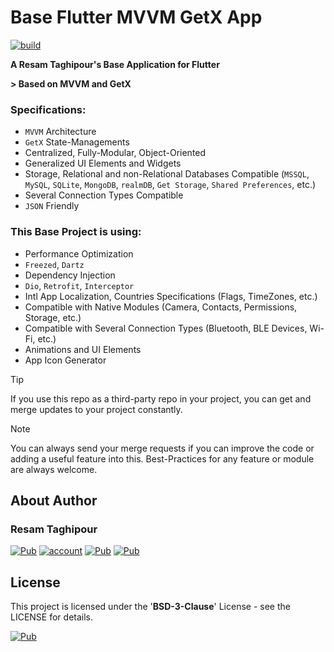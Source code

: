 # Base Flutter MVVM GetX App

<a href="https://github.com/reesaam/base_flutter_mvvm_getx_app"><img src="https://img.shields.io/badge/repo-Base_Flutter_App_/_MVVM_GetX-yellowgreen?logo=github" alt="build"></a>

**A Resam Taghipour's Base Application for Flutter**

**> Based on MVVM and GetX**

### Specifications:
- `MVVM` Architecture
- `GetX` State-Managements
- Centralized, Fully-Modular, Object-Oriented
- Generalized UI Elements and Widgets 
- Storage, Relational and non-Relational Databases Compatible (`MSSQL`, `MySQL`, `SQLite`, `MongoDB`, `realmDB`, `Get Storage`, `Shared Preferences`, etc.)
- Several Connection Types Compatible
- `JSON` Friendly


### This Base Project is using:
- Performance Optimization
- `Freezed`, `Dartz`
- Dependency Injection
- `Dio`, `Retrofit`, `Interceptor`
- Intl App Localization, Countries Specifications (Flags, TimeZones, etc.)
- Compatible with Native Modules (Camera, Contacts, Permissions, Storage, etc.)
- Compatible with Several Connection Types (Bluetooth, BLE Devices, Wi-Fi, etc.)
- Animations and UI Elements
- App Icon Generator

> [!Tip]
> 
> If you use this repo as a third-party repo in your project, you can get and merge updates to your project constantly.

> [!Note]
> 
> You can always send your merge requests if you can improve the code or adding a useful feature into this.
> Best-Practices for any feature or module are always welcome.


## About Author

### Resam Taghipour
<a href="https://www.resam.site"><img src="https://img.shields.io/badge/Website-resam.site-blue" alt="Pub"></a>
<a href="https://github.com/reesaam"><img src="https://img.shields.io/badge/GitHub-reesaam-black?style=flat&logo=github&link=https%3A%2F%2Fgithub.com%2Freesaam" alt="account"></a>
<a href="https://www.linkedin.com/in/resam"><img src="https://img.shields.io/badge/LinkedIn-resam-blue?logo=linkedin" alt="Pub"></a>
<a href="emailto:resam@resam.site"><img src="https://img.shields.io/badge/Email-resam-important?logo=maildotru" alt="Pub"></a>

## License
This project is licensed under the '**BSD-3-Clause**' License - see the LICENSE for details.

<a href="https://pub.dev/packages/base_flutter_mvvm_getx_app/license"><img src="https://img.shields.io/badge/LICENSE-blue" alt="Pub"></a>